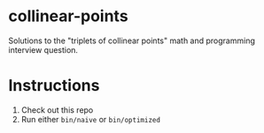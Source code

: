 # collinear-points

Solutions to the "triplets of collinear points" math and programming interview question.

# Instructions

1. Check out this repo
1. Run either `bin/naive` or `bin/optimized`
